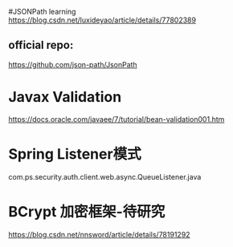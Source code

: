 #JSONPath learning
https://blog.csdn.net/luxideyao/article/details/77802389
## official repo:
https://github.com/json-path/JsonPath

# Javax Validation
https://docs.oracle.com/javaee/7/tutorial/bean-validation001.htm

# Spring Listener模式
com.ps.security.auth.client.web.async.QueueListener.java

# BCrypt 加密框架-待研究
https://blog.csdn.net/nnsword/article/details/78191292